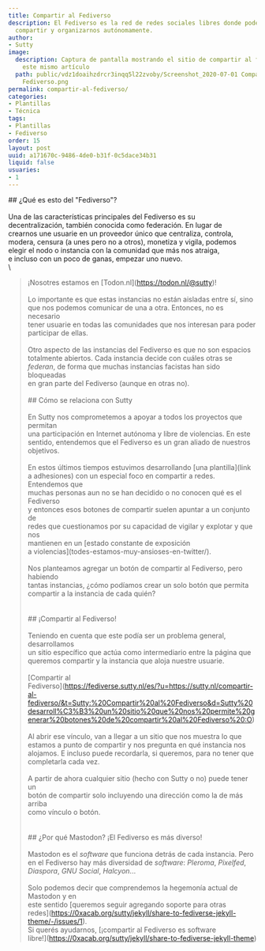 ```yaml
---
title: Compartir al Fediverso
description: El Fediverso es la red de redes sociales libres donde podemos comunicarnos,
  compartir y organizarnos autónomamente.
author:
- Sutty
image:
  description: Captura de pantalla mostrando el sitio de compartir al fediverso, compartiendo
    este mismo artículo
  path: public/vdz1doaihzdrcr3inqq5l22zvoby/Screenshot_2020-07-01 Compartir en el
    Fediverso.png
permalink: compartir-al-fediverso/
categories:
- Plantillas
- Técnica
tags:
- Plantillas
- Fediverso
order: 15
layout: post
uuid: a171670c-9486-4de0-b31f-0c5dace34b31
liquid: false
usuaries:
- 1
---
```




\## ¿Qué es esto del "Fediverso"?\
\
Una de las características principales del Fediverso es su\
decentralización, también conocida como federación.  En lugar de\
crearnos une usuarie en un proveedor único que centraliza, controla,\
modera, censura (a unes pero no a otros), monetiza y vigila, podemos\
elegir el nodo o instancia con la comunidad que más nos atraiga,\
e incluso con un poco de ganas, empezar uno nuevo.\
\
> ¡Nosotres estamos en \[Todon.nl\](https://todon.nl/@sutty)!\
\
Lo importante es que estas instancias no están aisladas entre sí, sino\
que nos podemos comunicar de una a otra.  Entonces, no es necesario\
tener usuarie en todas las comunidades que nos interesan para poder\
participar de ellas.\
\
Otro aspecto de las instancias del Fediverso es que no son espacios\
totalmente abiertos.  Cada instancia decide con cuáles otras se\
_federan_, de forma que muchas instancias facistas han sido bloqueadas\
en gran parte del Fediverso (aunque en otras no).\
\
\## Cómo se relaciona con Sutty\
\
En Sutty nos comprometemos a apoyar a todos los proyectos que permitan\
una participación en Internet autónoma y libre de violencias.  En este\
sentido, entendemos que el Fediverso es un gran aliado de nuestros\
objetivos.\
\
En estos últimos tiempos estuvimos desarrollando \[una plantilla\](link\
a adhesiones) con un especial foco en compartir a redes.  Entendemos que\
muchas personas aun no se han decidido o no conocen qué es el Fediverso\
y entonces esos botones de compartir suelen apuntar a un conjunto de\
redes que cuestionamos por su capacidad de vigilar y explotar y que nos\
mantienen en un \[estado constante de exposición\
a violencias\](todes-estamos-muy-ansioses-en-twitter/).\
\
Nos planteamos agregar un botón de compartir al Fediverso, pero habiendo\
tantas instancias, ¿cómo podíamos crear un solo botón que permita\
compartir a la instancia de cada quién?\
\
\
\## ¡Compartir al Fediverso!\
\
Teniendo en cuenta que este podía ser un problema general, desarrollamos\
un sitio específico que actúa como intermediario entre la página que\
queremos compartir y la instancia que aloja nuestre usuarie.\
\
> \[Compartir al\
Fediverso\](https://fediverse.sutty.nl/es/?u=https://sutty.nl/compartir-al-fediverso/&t=Sutty:%20Compartir%20al%20Fediverso&d=Sutty%20desarroll%C3%B3%20un%20sitio%20que%20nos%20permite%20generar%20botones%20de%20compartir%20al%20Fediverso%20:O)\
\
Al abrir ese vínculo, van a llegar a un sitio que nos muestra lo que\
estamos a punto de compartir y nos pregunta en qué instancia nos\
alojamos.  E incluso puede recordarla, si queremos, para no tener que\
completarla cada vez.\
\
A partir de ahora cualquier sitio (hecho con Sutty o no) puede tener un\
botón de compartir solo incluyendo una dirección como la de más arriba\
como vínculo o botón.\
\
\
\## ¿Por qué Mastodon?  ¡El Fediverso es más diverso!\
\
Mastodon es el _software_ que funciona detrás de cada instancia.  Pero\
en el Fediverso hay más diversidad de _software_: _Pleroma_, _Pixelfed_,\
_Diaspora_, _GNU Social_, _Halcyon_...\
\
Solo podemos decir que comprendemos la hegemonía actual de Mastodon y en\
este sentido \[queremos seguir agregando soporte para otras\
redes\](https://0xacab.org/sutty/jekyll/share-to-fediverse-jekyll-theme/-/issues/1).\
Si querés ayudarnos, \[¡compartir al Fediverso es software\
libre!\](https://0xacab.org/sutty/jekyll/share-to-fediverse-jekyll-theme)